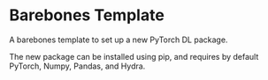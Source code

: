 # Barebones Template

A barebones template to set up a new PyTorch DL package.

The new package can be installed using pip, and requires by default PyTorch,
Numpy, Pandas, and Hydra.
